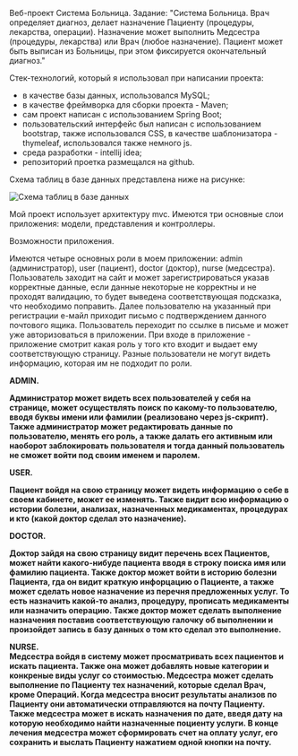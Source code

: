Веб-проект Система Больница.
Задание: "Система Больница. Врач определяет диагноз, делает назначение Пациенту (процедуры, лекарства, операции).
Назначение может выполнить Медсестра (процедуры, лекарства) или Врач (любое назначение).
Пациент может быть выписан из Больницы, при этом фиксируется окончательный диагноз."

Стек-технологий, который я использовал при написании проекта:
- в качестве базы данных, использовался MySQL;
- в качестве фреймворка для сборки проекта - Maven;
- сам проект написан с использованием Spring Boot;
- пользовательский интерфейс был написан с использованием bootstrap, также использовался CSS, в качестве шаблонизатора - thymeleaf, использовался также немного js.
- среда разработки - intellij idea;
- репозиторий проетка размещался на github.  

Схема таблиц в базе данных представлена ниже на рисунке:  


![Схема таблиц в базе данных](https://drive.google.com/file/d/1Au0Ipz-bumCnh5v_6PEB5kRX1ig-7JcV/view?usp=sharing)

Мой проект использует архитектуру mvc. Имеются три основные слои приложения: модели, представления и контроллеры.  


Возможности приложения.  

Имеются четыре основных роли в моем приложении: admin (администратор), user (пациент), doctor (доктор), nurse (медсестра).
Пользователь заходит на сайт и может зарегистрироваться указав корректные данные, если данные некоторые не корректны и 
не проходят валидацию, то будет выведена соответствующая подсказка, что необходимо поправить.
Далее пользователю на указанный при регистрации е-майл приходит письмо с подтверждением данного почтового ящика.
Пользователь переходит по ссылке в письме и может уже авторизоваться в приложении. 
При входе в приложение - приложение смотрит какая роль у того кто входит и выдает ему соответствующую страницу. 
Разные пользователи не могут видеть информацию, которая им не подходит по роли.  

<strong>ADMIN.<strong>  

Администратор может видеть всех пользователей у себя на странице, может осуществлять поиск по какому-то пользователю, вводя буквы имени или фамилии (реализовано через js-скрипт).
Также администратор может редактировать данные по пользователю, менять его роль, а также далать его активным или наоборот заблокировать пользователя и тогда данный пользователь не сможет войти под своим именем и паролем.  

<strong>USER.<strong>  

Пациент войдя на свою страницу может видеть информацию о себе в своем кабинете, может ее изменять. 
Также видит всю информацию о истории болезни, анализах, назначенных медикаментах, процедурах и кто (какой доктор сделал это назначение).  

<strong>DOCTOR.<strong>  

Доктор зайдя на свою страницу видит перечень всех Пациентов, может найти какого-нибуде пациента вводя в строку поиска имя или фамилию пациента.
Также доктор может войти в историю болезни Пациента, гда он видит краткую инфорцацию о Пациенте, а также может сделать новое назначение из перечня предложенных услуг. 
То есть назначить какой-то анализ, процедуру, прописать медикаменты или назначить операцию. 
Также доктор может сделать выполнение назначения поставив соответствующую галочку об выполнении и произойдет запись в базу данных о том кто сделал это выполнение.  

<strong>NURSE.<strong>  
Медсестра войдя в систему может просматривать всех пациентов и искать пациента. Также она может добавлять новые категории и конкреные виды услуг со стоимостью.
Медсестра может сделать выполнение по Пациенту тех назначений, которые сделал Врач, кроме Операций. Когда медсестра вносит результаты анализов по Пациенту они автоматически отправляются на почту Пациенту.
Также медсестра может в искать назначения по дате, введя дату на которую необходимо найти назначенные поциенту услуги. В конце лечения медсестра может сформировать счет на оплату услуг, его сохранить и выслать Пациенту нажатием одной кнопки на почту.
